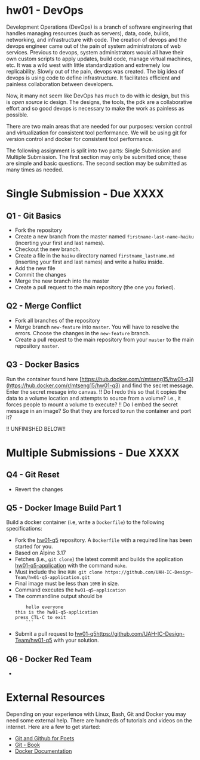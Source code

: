 # hw01 - DevOps
Development Operations (DevOps) is a branch of software engineering that handles managing resources (such as servers), data, code, builds, networking, and infrastructure with code. The creation of devops and the devops engineer came out of the pain of system administrators of web services. Previous to devops, system administrators would all have their own custom scripts to apply updates, build code, manage virtual machines, etc. It was a wild west with little standardization and extremely low replicability. Slowly out of the pain, devops was created. The big idea of devops is using code to define infrastructure. It facilitates efficient and painless collaboration between developers.

Now, it many not seem like DevOps has much to do with ic design, but this is *open source* ic design. The designs, the tools, the pdk are a collaborative effort and so good devops is necessary to make the work as painless as possible. 

There are two main areas that are needed for our purposes: version control and virtualization for consistent tool performance. We will be using git for version control and docker for consistent tool performance. 

The following assignment is split into two parts: Single Submission and Multiple Submission. The first section may only be submitted once; these are simple and basic questions. The second section may be submitted as many times as needed. 

# Single Submission - Due XXXX

## Q1 - Git Basics
- Fork the repository
- Create a new branch from the master named `firstname-last-name-haiku` (incerting your first and last names).
- Checkout the new branch.
- Create a file in the `haiku` directory named `firstname_lastname.md` (inserting your first and last names) and write a haiku inside. 
- Add the new file
- Commit the changes
- Merge the new branch into the master
- Create a pull request to the main repository (the one you forked).


## Q2 - Merge Conflict 
- Fork all branches of the repository
- Merge branch `new-feature` into `master`. You will have to resolve the errors. Choose the changes in the `new-feature` branch.
- Create a pull request to the main repository from your `master` to the main repository `master`.

## Q3 - Docker Basics
Run the container found here [https://hub.docker.com/r/mtseng15/hw01-q3](https://hub.docker.com/r/mtseng15/hw01-q3) and find the secret message. Enter the secret mesage into canvas.
!! Do I redo this so that it copies the data to a volume location and attempts to source from a volume? i.e., it forces people to mount a volume to execute?
!! Do I embed the secret message in an image? So that they are forced to run the container and port it?


!! UNFINISHED BELOW!!
# Multiple Submissions - Due XXXX

## Q4 - Git Reset
- Revert the changes

## Q5 - Docker Image Build Part 1
Build a docker container (i.e, write a `Dockerfile`) to the following specifications:
- Fork the [hw01-q5](https://github.com/UAH-IC-Design-Team/hw01-q5) repository. A	`Dockerfile` with a required line has been started for you.
- Based on Alpine 3.17
- Fetches (i.e., `git clone`) the latest commit and builds the application [hw01-q5-application](https://github.com/UAH-IC-Design-Team/hw01-q5-application) with the command `make`.
- Must include the line `RUN git clone https://github.com/UAH-IC-Design-Team/hw01-q5-application.git` 
- Final image must be less than `10MB` in size. 
- Command executes the `hw01-q5-application`
- The commandline output should be
    ```
		hello everyone
    this is the hw01-q5-application
    press CTL-C to exit
		```
- Submit a pull request to [hw01-q5]()https://github.com/UAH-IC-Design-Team/hw01-q5 with your solution.


## Q6 - Docker Red Team
- 

# External Resources
Depending on your experience with Linux, Bash, Git and Docker you may need some external help. There are hundreds of tutorials and videos on the internet. Here are a few to get started:
- [Git and Github for Poets](https://www.youtube.com/watch?v=BCQHnlnPusY&list=PLRqwX-V7Uu6ZF9C0YMKuns9sLDzK6zoiV)
- [Git - Book](https://git-scm.com/book/en/v2)
- [Docker Documentation](https://docs.docker.com/get-started/)


